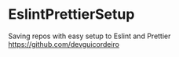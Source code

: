 # EslintPrettierSetup

Saving repos with easy setup to Eslint and Prettier
</br>
https://github.com/devguicordeiro
